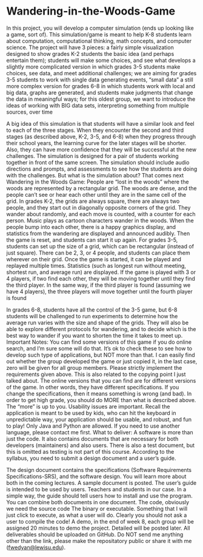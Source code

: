 # Wandering-in-the-Woods-Game
In this project, you will develop a computer simulation (ends up looking like a game, sort of). This simulation/game is meant to help K-8 students learn about computation, computational thinking, math concepts, and computer science.
The project will have 3 pieces:
a fairly simple visualization designed to show grades K-2 students the basic idea (and perhaps entertain them); students will make some choices, and see what develops
a slightly more complicated version in which grades 3-5 students make choices, see data, and meet additional challenges; we are aiming for grades 3-5 students to work with single data generating events, “small data”
a still more complex version for grades 6-8 in which students work with local and big data, graphs are generated, and students make judgments that change the data in meaningful ways; for this oldest group, we want to introduce the ideas of working with BIG data sets, interpreting something from multiple sources, over time
 
A big idea of this simulation is that students will have a similar look and feel to each of the three stages. When they encounter the second and third stages (as described above, K-2, 3-5, and 6-8) when they progress through their school years, the learning curve for the later stages will be shorter. Also, they can have more confidence that they will be successful at the new challenges.
The simulation is designed for a pair of students working together in front of the same screen. The simulation should include audio directions and prompts, and assessments to see how the students are doing with the challenges.
But what is the simulation about? That comes next
Wandering in the Woods Game:  People are “lost in the woods” where the woods are represented by a rectangular grid. The woods are dense, and the people can’t see or hear each other until they are in the same cell of the grid.
In grades K-2, the grids are always square, there are always two people, and they start out in diagonally opposite corners of the grid. They wander about randomly, and each move is counted, with a counter for each person. Music plays as cartoon characters wander in the woods. When the people bump into each other, there is a happy graphics display, and statistics from the wandering are displayed and announced audibly. Then the game is reset, and students can start it up again.
For grades 3-5, students can set up the size of a grid, which can be rectangular (instead of just square). There can be 2, 3, or 4 people, and students can place them wherever on their grid. Once the game is started, it can be played and replayed multiple times. Statistics (such as longest run without meeting, shortest run, and average run) are displayed.
If the game is played with 3 or 4 players, if two find each other, they will be moving together until they find the third player. In the same way, if the third player is found (assuming we have 4 players), the three players will move together until the fourth player is found
 
In grades 6-8, students have all the control of the 3-5 game, but 6-8 students will be challenged to run experiments to determine how the average run varies with the size and shape of the grids. They will also be able to explore different protocols for wandering, and to decide which is the best way to wander if you want to shorten the time it takes to meet up.
Important Notes:
You can find some versions of this game if you do online search, and I’m sure some will do that. It’s ok to check these to see how to develop such type of applications, but NOT more than that. I can easily find out whether the group developed the game or just copied it, in the last case, zero will be given for all group members.
Please strictly implement the requirements given above. This is also related to the copying point I just talked about. The online versions that you can find are for different versions of the game. In other words, they have different specifications. If you change the specifications, then it means something is wrong (and bad).
In order to get high grade, you should do MORE than what is described above. The “more” is up to you. Usability issues are important. Recall the application is meant to be used by kids, who can hit the keyboard in unpredictable way, your application should be usable, and robust, and fun to play!
Only Java and Python are allowed. If you need to use another language, please contact me first.
What to deliver:
A software is more than just the code. It also contains documents that are necessary for both developers (maintainers) and also users. There is also a test document, but this is omitted as testing is not part of this course. According to the syllabus, you need to submit a design document and a user’s guide.
 
The design document contains the specifications (Software Requirements Specifications-SRS), and the software design. You will learn more about both in the coming lectures. A sample document is posted.
The user’s guide is intended to be used by users. Teachers and students in our case. In a simple way, the guide should tell users how to install and use the program.
You can combine both documents in one document.
The code, obviously we need the source code
The binary or executable. Something that I will just click to execute, as what a user will do. Clearly you should not ask a user to compile the code!
A demo, in the end of week 8, each group will be assigned 20 minutes to demo the project. Detailed will be posted later.
All deliverables should be uploaded on GitHub. Do NOT send me anything other than the link, please make the repositatory public or share it with me (fwedyan@lewisu.edu).

